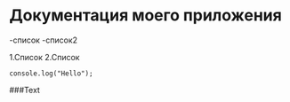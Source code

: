 # Документация моего приложения
-список
-список2


1.Список
2.Список

```
console.log("Hello");
```

###Text